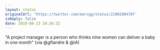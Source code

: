 ```yaml
---
layout: status
originalUrl: 'https://twitter.com/marcgg/status/21902904787'
isReply: false
date: 2010-08-23 10:26:22
---
```


"A project manager is a person who thinks nine women can deliver a baby in one month" (via @gflandre & @iA)
